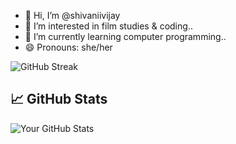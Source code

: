 - 👋 Hi, I’m @shivaniivijay
- 👀 I’m interested in film studies & coding..
- 🌱 I’m currently learning computer programming..
- 😄 Pronouns: she/her

![GitHub Streak](https://streak-stats.demolab.com/?user=shivaniivijay&theme=radical)

## 📈 GitHub Stats
![Your GitHub Stats](https://github-readme-stats.vercel.app/api?username=shivaniivijay&show_icons=true&theme=radical)


<!---
shivaniivijay/shivaniivijay is a ✨ special ✨ repository because its `README.md` (this file) appears on your GitHub profile.
You can click the Preview link to take a look at your changes.
--->
